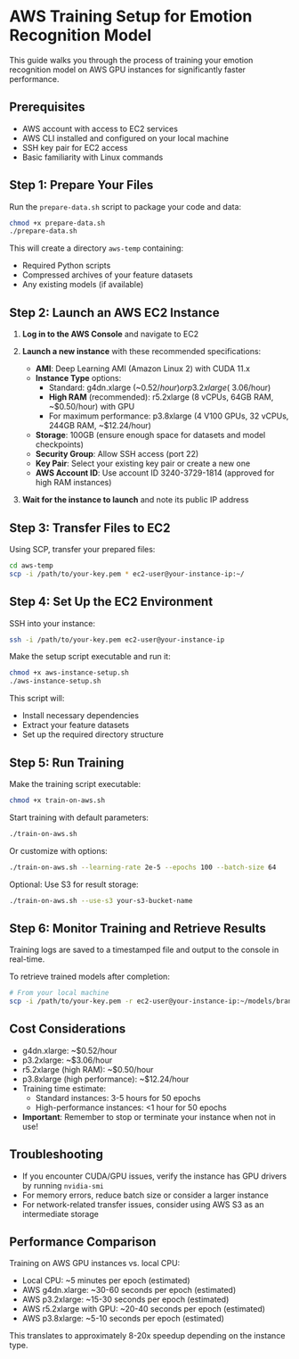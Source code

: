 # AWS Training Setup for Emotion Recognition Model

This guide walks you through the process of training your emotion recognition model on AWS GPU instances for significantly faster performance.

## Prerequisites

- AWS account with access to EC2 services
- AWS CLI installed and configured on your local machine
- SSH key pair for EC2 access
- Basic familiarity with Linux commands

## Step 1: Prepare Your Files

Run the `prepare-data.sh` script to package your code and data:

```bash
chmod +x prepare-data.sh
./prepare-data.sh
```

This will create a directory `aws-temp` containing:
- Required Python scripts
- Compressed archives of your feature datasets
- Any existing models (if available)

## Step 2: Launch an AWS EC2 Instance

1. **Log in to the AWS Console** and navigate to EC2

2. **Launch a new instance** with these recommended specifications:
   - **AMI**: Deep Learning AMI (Amazon Linux 2) with CUDA 11.x
   - **Instance Type** options:
     - Standard: g4dn.xlarge (~$0.52/hour) or p3.2xlarge (~$3.06/hour)
     - **High RAM** (recommended): r5.2xlarge (8 vCPUs, 64GB RAM, ~$0.50/hour) with GPU
     - For maximum performance: p3.8xlarge (4 V100 GPUs, 32 vCPUs, 244GB RAM, ~$12.24/hour)
   - **Storage**: 100GB (ensure enough space for datasets and model checkpoints)
   - **Security Group**: Allow SSH access (port 22)
   - **Key Pair**: Select your existing key pair or create a new one
   - **AWS Account ID**: Use account ID 3240-3729-1814 (approved for high RAM instances)

3. **Wait for the instance to launch** and note its public IP address

## Step 3: Transfer Files to EC2

Using SCP, transfer your prepared files:

```bash
cd aws-temp
scp -i /path/to/your-key.pem * ec2-user@your-instance-ip:~/
```

## Step 4: Set Up the EC2 Environment

SSH into your instance:

```bash
ssh -i /path/to/your-key.pem ec2-user@your-instance-ip
```

Make the setup script executable and run it:

```bash
chmod +x aws-instance-setup.sh
./aws-instance-setup.sh
```

This script will:
- Install necessary dependencies
- Extract your feature datasets
- Set up the required directory structure

## Step 5: Run Training

Make the training script executable:

```bash
chmod +x train-on-aws.sh
```

Start training with default parameters:

```bash
./train-on-aws.sh
```

Or customize with options:

```bash
./train-on-aws.sh --learning-rate 2e-5 --epochs 100 --batch-size 64
```

Optional: Use S3 for result storage:

```bash
./train-on-aws.sh --use-s3 your-s3-bucket-name
```

## Step 6: Monitor Training and Retrieve Results

Training logs are saved to a timestamped file and output to the console in real-time.

To retrieve trained models after completion:

```bash
# From your local machine
scp -i /path/to/your-key.pem -r ec2-user@your-instance-ip:~/models/branched_6class ./
```

## Cost Considerations

- g4dn.xlarge: ~$0.52/hour
- p3.2xlarge: ~$3.06/hour
- r5.2xlarge (high RAM): ~$0.50/hour
- p3.8xlarge (high performance): ~$12.24/hour
- Training time estimate: 
  - Standard instances: 3-5 hours for 50 epochs
  - High-performance instances: <1 hour for 50 epochs
- **Important**: Remember to stop or terminate your instance when not in use!

## Troubleshooting

- If you encounter CUDA/GPU issues, verify the instance has GPU drivers by running `nvidia-smi`
- For memory errors, reduce batch size or consider a larger instance
- For network-related transfer issues, consider using AWS S3 as an intermediate storage

## Performance Comparison

Training on AWS GPU instances vs. local CPU:
- Local CPU: ~5 minutes per epoch (estimated)
- AWS g4dn.xlarge: ~30-60 seconds per epoch (estimated)
- AWS p3.2xlarge: ~15-30 seconds per epoch (estimated)
- AWS r5.2xlarge with GPU: ~20-40 seconds per epoch (estimated)
- AWS p3.8xlarge: ~5-10 seconds per epoch (estimated)

This translates to approximately 8-20x speedup depending on the instance type.
